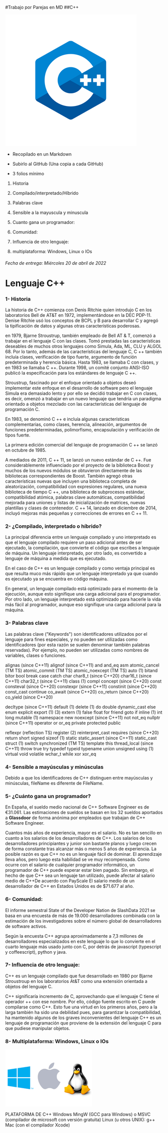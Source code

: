 #Trabajo por Parejas en MD
##C++

![](/img/c++logo.png)

- Recopilado en un Markdown

- Subirlo  al GitHub (Una copia a cada GitHub)

- 3 folios mínimo

1. Historia

2. Compilado/interpretado/Híbrido

3. Palabras clave

4. Sensible a la mayuscula y minuscula

5. Cuanto gana un programador:

6. Comunidad:

7. Influencia de otro lenguaje:

8. multiplataforma: Windows, Linux o IOs 

 ###### Fecha de entrega: Miércoles 20 de abril de 2022

# Lenguaje C++

### 1- Historia
La historia de C++ comienza con Denis Ritchie quien introdujo C en los laboratorios Bell de AT&T en 1972, implementándose en la DEC PDP-11. Denise Ritchie usó los conceptos de BCPL y B para desarrollar C y agregó la tipificación de datos y algunas otras características poderosas.

en 1979, Bjarne Stroustrup, también empleado de Bell AT & T, comenzó a trabajar en el lenguaje C con las clases. Tomó prestadas las características deseables de muchos otros lenguajes como Simula, Ada, ML, CLU y ALGOL 68. Por lo tanto, además de las características del lenguaje C, C ++ también incluía clases, verificación de tipo fuerte, argumento de función predeterminada y herencia básica. Hasta 1983, se llamaba C con clases, y en 1983 se llamaba C ++. Durante 1998, un comité conjunto ANSI-ISO publicó la especificación para los estándares de lenguaje C ++.

Stroustrup, fascinado por el enfoque orientado a objetos deseó implementar este enfoque en el desarrollo de software pero el lenguaje Simula era demasiado lento y por ello se decidió trabajar en C con clases, es decir, omenzó a trabajar en un nuevo lenguaje que tendría un paradigma orientado a objetos mezclado con las características del lenguaje de programación C.

En 1983, se denominó C ++ e incluía algunas características complementarias, como clases, herencia, alineación, argumentos de funciones predeterminadas, polimorfismo, encapsulación y verificación de tipos fuerte.

La primera edición comercial del lenguaje de programación C ++ se lanzó en octubre de 1985.

A mediados de 2011, C ++ 11, se lanzó un nuevo estándar de C ++. Fue considerablemente influenciado por el proyecto de la biblioteca Boost y muchos de los nuevos módulos se obtuvieron directamente de las bibliotecas correspondientes de Boost. También agregó otras características nuevas que incluyen una biblioteca completa de aleatorización, compatibilidad con expresiones regulares, una nueva biblioteca de tiempo C ++, una biblioteca de subprocesos estándar, compatibilidad atómica, palabras clave automáticas, compatibilidad mejorada para uniones y listas de inicialización de matrices, nuevas plantillas y clases de contenedor. C ++ 14, lanzado en diciembre de 2014, incluyó mejoras más pequeñas y correcciones de errores en C ++ 11.

### 2- ¿Compilado, interpretado o híbrido?
La principal diferencia entre un lenguaje compilado y uno interpretado es que el lenguaje compilado requiere un paso adicional antes de ser ejecutado, la compilación, que convierte el código que escribes a lenguaje de máquina. Un lenguaje interpretado, por otro lado, es convertido a lenguaje de máquina a medida que es ejecutado.

En el caso de C++ es un lenguaje compilado y como ventaja principal es que resulta muco más rápido que un lenguaje interpretado ya que cuando es ejecutado ya se encuentra en código máquina.

En general, un lenguaje compilado está optimizado para el momento de la ejecución, aunque esto signifique una carga adicional para el programador. Por otro lado, un lenguaje interpretado está optimizado para hacerle la vida más fácil al programador, aunque eso signifique una carga adicional para la máquina.

### 3- Palabras clave
Las palabras clave ("Keywords") son identificadores utilizados por el lenguaje para fines especiales, y no pueden ser utilizadas como identificadores (por esta razón se suelen denominar también palabras reservadas).  Por ejemplo, no pueden ser utilizadas como nombres de variables, clases o funciones.

alignas (since C++11)
alignof (since C++11)
and
and_eq
asm
atomic_cancel (TM TS)
atomic_commit (TM TS)
atomic_noexcept (TM TS)
auto (1)
bitand
bitor
bool
break
case
catch
char
char8_t (since C++20)
char16_t (since C++11)
char32_t (since C++11)
class (1)
compl
concept (since C++20)
const
consteval (since C++20)
constexpr (since C++11)
constinit (since C++20)
const_cast
continue
co_await (since C++20)
co_return (since C++20)
co_yield (since C++20)

decltype (since C++11)
default (1)
delete (1)
do
double
dynamic_cast
else
enum
explicit
export (1) (3)
extern (1)
false
float
for
friend
goto
if
inline (1)
int
long
mutable (1)
namespace
new
noexcept (since C++11)
not
not_eq
nullptr (since C++11)
operator
or
or_eq
private
protected
public

reflexpr (reflection TS)
register (2)
reinterpret_cast
requires (since C++20)
return
short
signed
sizeof (1)
static
static_assert (since C++11)
static_cast
struct (1)
switch
synchronized (TM TS)
template
this
thread_local (since C++11)
throw
true
try
typedef
typeid
typename
union
unsigned
using (1)
virtual
void
volatile
wchar_t
while
xor
xor_eq

### 4- Sensible a mayúsculas y minúsculas
Debido a que los identificadores de C++ distinguen entre mayúsculas y minúsculas, fileName es diferente de FileName.



### 5- ¿Cuánto gana un programador?

En España, el sueldo medio nacional de C++ Software Engineer es de €31.061. Las estimaciones de sueldos se basan en los 32 sueldos aportados a **Glassdoor** de forma anónima por empleados que trabajan de C++ Software Engineer.

Cuantos más años de experiencia, mayor es el salario. No es tan sencillo en cuanto a los salarios de los desarrolladores de C++.
Los salarios de los desarrolladores principiantes y junior son bastante planos y luego crecen de forma constante tras alcanzar más o menos 5 años de experiencia. La posible razón es que C++ no es un lenguaje fácil de dominar. El aprendizaje lleva años, pero luego esta habilidad se ve muy recompensada.
Como ocurre con el salario de cualquier programador informático, un programador de C++ puede esperar estar bien pagado. Sin embargo, el hecho de que C++ sea un lenguaje tan utilizado, puede afectar al salario medio de C++De acuerdo con PayScale El salario medio de un desarrollador de C++ en Estados Unidos es de $71.677 al año.

### 6- Comunidad:
El informe semestral State of the Developer Nation de SlashData 2021 se basa en una encuesta de más de 19.000 desarrolladores combinada con la estimación de los investigadores sobre el número global de desarrolladores de software activos.

Según la encuesta C++ agrupa aproximadamente a  7,3 millones de desarrolladores especializados en este lenguaje lo que lo convierte en el cuarto lenguaje más usado junto con C, por detrás de javascript (typescript y coffeescript), python y java.

### 7- Influencia de otro lenguaje:
C++ es un lenguaje compilado que fue desarrollado en 1980 por Bjarne Stroustroup en los laboratorios At&T como una extensión orientada a objetos del lenguaje C.

C++ significaría incremento de C, aprovechando que el lenguaje C tiene el operador ++ con ese nombre.
Por ello, código fuente escrito en C puede compilarse como C++. Esto fue una virtud en los primeros años, pero a la larga también ha sido una debilidad pues, para garantizar la compatibilidad, ha mantenido algunos de los graves inconvenientes del lenguaje C++ es un lenguaje de programación que proviene de la extensión del lenguaje C para que pudiese manipular objetos.

### 8- Multiplataforma: Windows, Linux o IOs

![](/img/so.png)

PLATAFORMA DE C++
Windows MingW (GCC para Windows) o MSVC (compilador de microsoft con versión gratuita)
Linux (u otros UNIX): g++
Mac (con el compilador Xcode)
